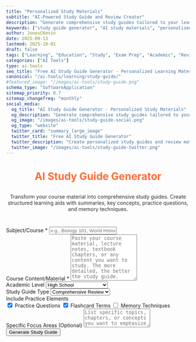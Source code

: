 ```yaml
---
title: "Personalized Study Materials"
subtitle: "AI-Powered Study Guide and Review Creator"
description: "Generate comprehensive study guides tailored to your learning needs. Create personalized study materials, practice questions, and review notes for any subject with AI assistance."
keywords: ["study guide generator", "AI study materials", "personalized study guide", "exam preparation", "study notes", "learning assistant", "educational AI", "review materials", "study planner", "academic tools"]
author: JonesCKevin
date: 2025-09-13
lastmod: 2025-10-01
draft: false
tags: ["Learning", "Education", "Study", "Exam Prep", "Academic", "Review", "AI", "Tools"]
categories: ["AI Tools"]
type: ai-tools
seo_title: "Free AI Study Guide Generator - Personalized Learning Materials"
canonical: "/ai-tools/learning/study-guide/"
#featured_image: "/images/ai-tools/study-guide.png"
schema_type: "SoftwareApplication"
sitemap_priority: 0.7
sitemap_changefreq: "monthly"
social_media:
  og_title: "AI Study Guide Generator - Personalized Study Materials"
  og_description: "Generate comprehensive study guides tailored to your learning needs. Create personalized materials for any subject."
  og_image: "/images/ai-tools/study-guide-social.png"
  og_type: "website"
  twitter_card: "summary_large_image"
  twitter_title: "Free AI Study Guide Generator"
  twitter_description: "Create personalized study guides and review materials with AI. Perfect for students and exam preparation."
  twitter_image: "/images/ai-tools/study-guide-twitter.png"
---
```



<link rel="stylesheet" href="study-guide.css">

<h1 style="text-align: center; margin-bottom: 30px; color: #ff6b35;">AI Study Guide Generator</h1>
<p style="text-align: center; margin-bottom: 40px; opacity: 0.9;">
                Transform your course material into comprehensive study guides. Create structured learning aids 
                with summaries, key concepts, practice questions, and memory techniques.
            </p>
<form onsubmit="generateStudyGuide(); return false;">
<div class="form-group">
<label for="subject">Subject/Course *</label>
<input id="subject" placeholder="e.g., Biology 101, World History, Calculus, etc." required="" type="text"/>
</div>
<div class="form-group">
<label for="studyContent">Course Content/Material *</label>
<textarea id="studyContent" placeholder="Paste your course material, lecture notes, textbook chapters, or any content you want to study. The more detailed, the better the study guide." required="" rows="8"></textarea>
</div>
<div class="form-group">
<label for="studyLevel">Academic Level</label>
<select id="studyLevel">
<option value="high-school">High School</option>
<option value="undergraduate">Undergraduate</option>
<option value="graduate">Graduate</option>
<option value="professional">Professional/Certification</option>
</select>
</div>
<div class="form-group">
<label for="guideType">Study Guide Type</label>
<select id="guideType">
<option value="comprehensive">Comprehensive Review</option>
<option value="exam-prep">Exam Preparation</option>
<option value="quick-reference">Quick Reference</option>
<option value="concept-map">Concept Mapping</option>
<option value="practice-focused">Practice-Focused</option>
</select>
</div>
<div class="form-group">
<label for="includeQuestions">Include Practice Elements</label>
<div class="checkbox-group">
<div class="checkbox-row">
<label class="checkbox-inline"><input checked="" id="includeQuizzes" type="checkbox"/> Practice Questions</label>
<label class="checkbox-inline"><input checked="" id="includeFlashcards" type="checkbox"/> Flashcard Terms</label>
<label class="checkbox-inline"><input id="includeMnemonics" type="checkbox"/> Memory Techniques</label>
</div>
</div>
</div>
<div class="form-group">
<label for="focusAreas">Specific Focus Areas (Optional)</label>
<textarea id="focusAreas" placeholder="List specific topics, chapters, or concepts you want to emphasize in the study guide" rows="3"></textarea>
</div>
<button type="submit" class="btn-primary">Generate Study Guide</button>
</form>
<div class="ai-loading" id="loadingDiv" style="display: none;">
    <div class="ai-loading-spinner"></div>
    <div>Creating your personalized study guide...</div>
</div>
<div id="errorDiv" style="display: none;"></div>
<div id="resultDiv" style="display: none;">
<h3 style="color: #ff6b35; margin-bottom: 20px;">Your Study Guide</h3>
<div class="result-content" id="resultContent"></div>
<div style="margin-top: 30px; gap: 15px; display: flex; justify-content: center; flex-wrap: wrap;">
<button class="btn-primary" onclick="copyResult()" style="width: auto; padding: 10px 20px;">📋 Copy to Clipboard</button>
<button class="btn-primary" onclick="downloadResult('markdown')" style="width: auto; padding: 10px 20px; background: linear-gradient(135deg, #28a745, #34ce57);">📄 Download Markdown</button>
<button class="btn-primary" onclick="downloadResult('html')" style="width: auto; padding: 10px 20px; background: linear-gradient(135deg, #17a2b8, #20c997);">🌐 Download HTML</button>

</div>


<script src="study-guide.js"></script>



